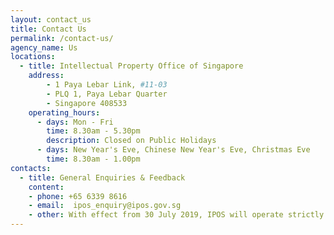 ```yaml
---
layout: contact_us
title: Contact Us
permalink: /contact-us/
agency_name: Us
locations:
  - title: Intellectual Property Office of Singapore
    address:
        - 1 Paya Lebar Link, #11-03
        - PLQ 1, Paya Lebar Quarter 
        - Singapore 408533
    operating_hours:
      - days: Mon - Fri
        time: 8.30am - 5.30pm
        description: Closed on Public Holidays
      - days: New Year's Eve, Chinese New Year's Eve, Christmas Eve
        time: 8.30am - 1.00pm
contacts:
  - title: General Enquiries & Feedback
    content:
    - phone: +65 6339 8616
    - email:  ipos_enquiry@ipos.gov.sg
    - other: With effect from 30 July 2019, IPOS will operate strictly on a by-appointment basis. Please <a href ="https://www.ipos.gov.sg/e-services/e-appointment/make-an-appointment">click here</a> to make an appointment.
---
```

